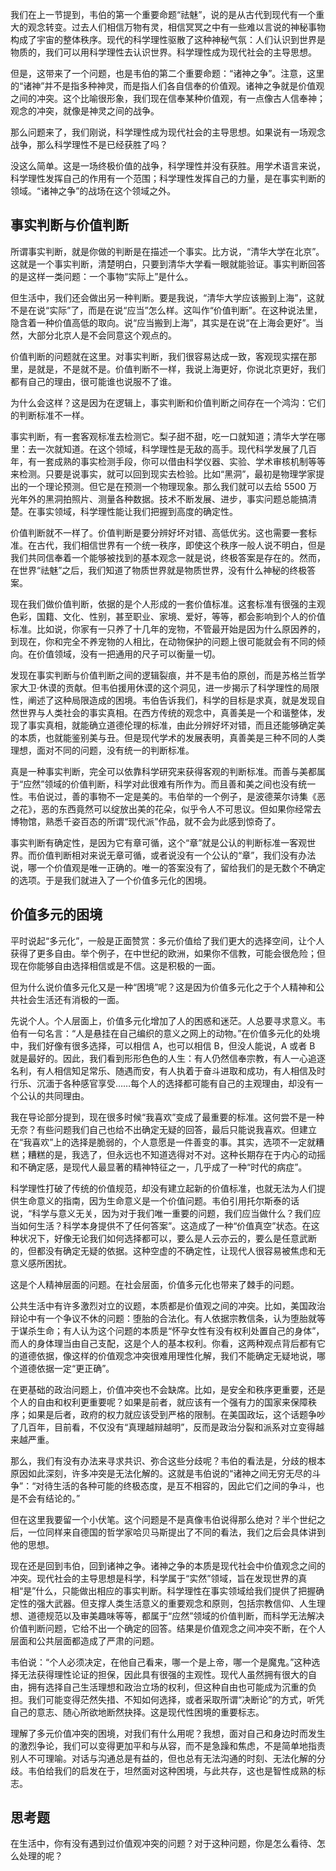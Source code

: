 我们在上一节提到，韦伯的第一个重要命题“祛魅”，说的是从古代到现代有一个重大的观念转变。过去人们相信万物有灵，相信冥冥之中有一些难以言说的神秘事物构成了宇宙的整体秩序。现代的科学理性驱散了这种神秘气氛：人们认识到世界是物质的，我们可以用科学理性去认识世界。科学理性成为现代社会的主导思想。

但是，这带来了一个问题，也是韦伯的第二个重要命题：“诸神之争”。注意，这里的“诸神”并不是指多种神灵，而是指人们各自信奉的价值观。诸神之争就是价值观之间的冲突。这个比喻很形象，我们现在信奉某种价值观，有一点像古人信奉神；观念的冲突，就像是神灵之间的战争。

那么问题来了，我们刚说，科学理性成为现代社会的主导思想。如果说有一场观念战争，那么科学理性不是已经获胜了吗？

没这么简单。这是一场终极价值的战争，科学理性并没有获胜。用学术语言来说，科学理性发挥自己的作用有一个范围；科学理性发挥自己的力量，是在事实判断的领域。“诸神之争”的战场在这个领域之外。

## 事实判断与价值判断

所谓事实判断，就是你做的判断是在描述一个事实。比方说，“清华大学在北京”。这就是一个事实判断，清楚明白，只要到清华大学看一眼就能验证。事实判断回答的是这样一类问题：一个事物“实际上”是什么。

但生活中，我们还会做出另一种判断。要是我说，“清华大学应该搬到上海”，这就不是在说“实际”了，而是在说“应当”怎么样。这叫作“价值判断”。在这种说法里，隐含着一种价值高低的取向。说“应当搬到上海”，其实是在说“在上海会更好”。当然，大部分北京人是不会同意这个观点的。

价值判断的问题就在这里。对事实判断，我们很容易达成一致，客观现实摆在那里，是就是，不是就不是。价值判断不一样，我说上海更好，你说北京更好，我们都有自己的理由，很可能谁也说服不了谁。

为什么会这样？这是因为在逻辑上，事实判断和价值判断之间存在一个鸿沟：它们的判断标准不一样。

事实判断，有一套客观标准去检测它。梨子甜不甜，吃一口就知道；清华大学在哪里：去一次就知道。在这个领域，科学理性是无敌的高手。现代科学发展了几百年，有一套成熟的事实检测手段，你可以借由科学仪器、实验、学术审核机制等等来检测。只要是说事实，就可以回到现实去检验。比如“黑洞”，最初是物理学家提出的一个理论预测。但它是在预测一个物理现象。那么我们就可以去给 5500 万光年外的黑洞拍照片、测量各种数据。技术不断发展、进步，事实问题总能搞清楚。在事实领域，科学理性能让我们把握到高度的确定性。

价值判断就不一样了。价值判断是要分辨好坏对错、高低优劣。这也需要一套标准。在古代，我们相信世界有一个统一秩序，即使这个秩序一般人说不明白，但是我们共同信奉着一个能够被找到的基本观念一就是说，终极答案是存在的。然而，在世界“祛魅”之后，我们知道了物质世界就是物质世界，没有什么神秘的终极答案。

现在我们做价值判断，依据的是个人形成的一套价值标准。这套标准有很强的主观色彩，国籍、文化、性别，甚至职业、家境、爱好，等等，都会影响到个人的价值标准。比如说，你家有一只养了十几年的宠物，不管最开始是因为什么原因养的，到现在，你和完全不养宠物的人相比，在动物保护的问题上很可能就会有不同的倾向。在价值领域，没有一把通用的尺子可以衡量一切。

发现在事实判断与价值判断之间的逻辑裂痕，并不是韦伯的原创，而是苏格兰哲学家大卫·休谟的贡献。但韦伯援用休谟的这个洞见，进一步揭示了科学理性的局限性，阐述了这种局限造成的困境。韦伯告诉我们，科学的目标是求真，就是发现自然世界与人类社会的事实真相。在西方传统的观念中，真善美是一个和谐整体，发现了事实真相，就能确立道德伦理的标准，由此分辨好坏对错，而且还能够确定美的本质，也就能鉴别美与丑。但是现代学术的发展表明，真善美是三种不同的人类理想，面对不同的问题，没有统一的判断标准。

真是一种事实判断，完全可以依靠科学研究来获得客观的判断标准。而善与美都属于“应然”领域的价值判断，科学对此很难有所作为。而且善和美之间也没有统一性。韦伯说过，善的事物不一定是美的。韦伯举的一个例子，是波德莱尔诗集《恶之花》，恶的东西竟然可以绽放出美的花朵，似乎令人不可思议。但如果你经常去博物馆，熟悉千姿百态的所谓“现代派”作品，就不会为此感到惊奇了。

事实判断有确定性，是因为它有章可循，这个“章”就是公认的判断标准一客观世界。而价值判断相对来说无章可循，或者说没有一个公认的“章”，我们没有办法说，哪一个价值观是唯一正确的。唯一的答案没有了，留给我们的是无数个不确定的选项。于是我们就进入了一个价值多元化的困境。

## 价值多元的困境

平时说起“多元化”，一般是正面赞赏：多元价值给了我们更大的选择空间，让个人获得了更多自由。举个例子，在中世纪的欧洲，如果你不信教，可能会很危险；但现在你能够自由选择相信或是不信。这是积极的一面。

但为什么说价值多元化又是一种“困境”呢？这是因为价值多元化之于个人精神和公共社会生活还有消极的一面。

先说个人。个人层面上，价值多元化增加了人的困惑和迷茫。人总要寻求意义。韦伯有一句名言：“人是悬挂在自己编织的意义之网上的动物。”在价值多元化的处境中，我们好像有很多选择，可以相信 A，也可以相信 B，但没人能说，A 或者 B 就是最好的。因此，我们看到形形色色的人生：有人仍然信奉宗教，有人一心追逐名利，有人相信知足常乐、随遇而安，有人执着于奋斗进取和成功，有人相信及时行乐、沉湎于各种感官享受……每个人的选择都可能有自己的主观理由，却没有一个公认的共同理由。

我在导论部分提到，现在很多时候“我喜欢”变成了最重要的标准。这何尝不是一种无奈？有些问题我们自己也给不出确定无疑的回答，最后只能说我喜欢。但建立在“我喜欢”上的选择是脆弱的，个人意愿是一件善变的事。其实，选项不一定就糟糕；糟糕的是，我选了，但永远也不知道选得对不对。这种长期存在于内心的动摇和不确定感，是现代人最显著的精神特征之一，几乎成了一种“时代的病症”。

科学理性打破了传统的价值规范，却没有建立起新的价值标准，也就无法为人们提供生命意义的指南，因为生命意义是一个价值问题。韦伯引用托尔斯泰的话说，“科学与意义无关，因为对于我们唯一重要的问题，我们应当做什么？我们应当如何生活？科学本身提供不了任何答案”。这造成了一种“价值真空”状态。在这种状况下，好像无论我们如何选择都可以，要么是人云亦云的，要么是任意武断的，但都没有确定无疑的依据。这种空虚的不确定性，让现代人很容易被焦虑和无意义感所困扰。

这是个人精神层面的问题。在社会层面，价值多元化也带来了棘手的问题。

公共生活中有许多激烈对立的议题，本质都是价值观之间的冲突。比如，美国政治辩论中有一个争议不休的问题：堕胎的合法化。有人依据宗教信条，认为堕胎就等于谋杀生命；有人认为这个问题的本质是“怀孕女性有没有权利处置自己的身体”，而人的身体理当由自己支配，这是个人的基本权利。你看，这两种观点背后都有它的道德依据，像这样的价值观念冲突很难用理性化解，我们不能确定无疑地说，哪个道德依据一定“更正确”。

在更基础的政治问题上，价值冲突也不会缺席。比如，是安全和秩序更重要，还是个人的自由和权利更重要呢？如果是前者，就应该有一个强有力的国家来保障秩序；如果是后者，政府的权力就应该受到严格的限制。在美国政坛，这个话题争吵了几百年，目前看，不仅没有“真理越辩越明”，反而是政治分裂和派系对立变得越来越严重。

那么，我们有没有办法来寻求共识、弥合这些分歧呢？韦伯的看法是，分歧的根本原因如此深刻，许多冲突是无法化解的。这就是韦伯说的“诸神之间无穷无尽的斗争”：“对待生活的各种可能的终极态度，是互不相容的，因此它们之间的争斗，也是不会有结论的。”

但在这里我要留一个小伏笔。这个问题是不是真像韦伯说得那么绝对？半个世纪之后，一位同样来自德国的哲学家哈贝马斯提出了不同的看法，我们之后会具体讲到他的思想。

现在还是回到韦伯，回到诸神之争。诸神之争的本质是现代社会中价值观念之间的冲突。现代社会的主导思想是科学，科学属于“实然”领域，旨在发现世界的真相“是”什么，只能做出相应的事实判断。科学理性在事实领域给我们提供了把握确定性的强大武器。但支撑人类生活意义的重要观念和原则，包括宗教信仰、人生理想、道德规范以及审美趣味等等，都属于“应然”领域的价值判断，而科学无法解决价值判断问题，它给不出一个确定的回答。结果是价值观念之间冲突不断，在个人层面和公共层面都造成了严肃的问题。

韦伯说：“个人必须决定，在他自己看来，哪一个是上帝，哪一个是魔鬼。”这种选择无法获得理性论证的担保，因此具有很强的主观性。现代人虽然拥有很大的自由，拥有选择自己生活理想和政治立场的权利，但这种自由也可能成为沉重的负担。我们可能变得茫然失措、不知如何选择，或者采取所谓“决断论”的方式，听凭自己的意志、随心所欲地断然抉择。这是现代性困境的重要标志。

理解了多元价值冲突的困境，对我们有什么用呢？我想，面对自己和身边时而发生的激烈争论，我们可以变得更加平和与从容，而不是急躁和焦虑，不是简单地指责别人不可理喻。对话与沟通总是有益的，但也总有无法沟通的时刻、无法化解的分歧。韦伯给我们的启发在于，坦然面对这种困境，与此共存，这也是智性成熟的标志。

## 思考题

在生活中，你有没有遇到过价值观冲突的问题？对于这种问题，你是怎么看待、怎么处理的呢？